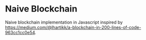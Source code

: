 # Naive Blockchain
Naive blockchain implementation in Javascript inspired by https://medium.com/@lhartikk/a-blockchain-in-200-lines-of-code-963cc1cc0e54.
